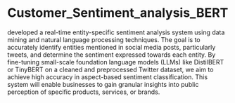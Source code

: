 # Customer_Sentiment_analysis_BERT
 developed a real-time entity-specific sentiment analysis system using data mining and natural language processing techniques. The goal is to accurately identify entities mentioned in social media posts, particularly tweets, and determine the sentiment expressed towards each entity. By fine-tuning small-scale foundation language models (LLMs) like DistilBERT or TinyBERT on a cleaned and preprocessed Twitter dataset, we aim to achieve high accuracy in aspect-based sentiment classification. This system will enable businesses to gain granular insights into public perception of specific products, services, or brands.
